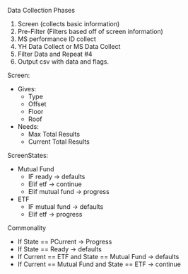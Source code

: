Data Collection Phases

1. Screen (collects basic information)
2. Pre-Filter (Filters based off of screen information)
3. MS performance ID collect
3. YH Data Collect or MS Data Collect
4. Filter Data and Repeat #4
5. Output csv with data and flags.

Screen:
* Gives:
  * Type
  * Offset
  * Floor
  * Roof
* Needs:
  * Max Total Results
  * Current Total Results

ScreenStates:
* Mutual Fund
  * IF ready -> defaults
  * Elif etf -> continue
  * Elif mutual fund -> progress
* ETF
  * IF mutual fund -> defaults
  * Elif etf -> progress

Commonality
* If State == PCurrent -> Progress
* If State == Ready -> defaults
* If Current == ETF and State == Mutual Fund -> defaults
* If Current == Mutual Fund and State == ETF -> continue